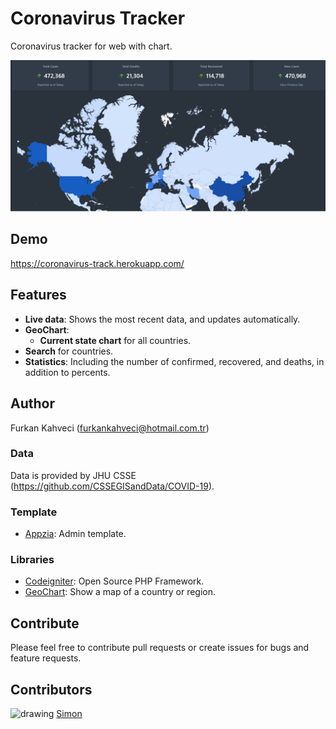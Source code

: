 # Coronavirus Tracker
Coronavirus tracker for web with chart.

![image](corona_image.png)

## Demo
https://coronavirus-track.herokuapp.com/

## Features
* __Live data__: Shows the most recent data, and updates automatically.
* __GeoChart__:
   * __Current state chart__ for all countries.
* __Search__ for countries.
* __Statistics__: Including the number of confirmed, recovered, and deaths, in addition to percents.

## Author
Furkan Kahveci (furkankahveci@hotmail.com.tr)

### Data
Data is provided by JHU CSSE (https://github.com/CSSEGISandData/COVID-19).

### Template
* [Appzia](https://themesdesign.in/appzia/index.html): Admin template.

### Libraries
* [Codeigniter](https://github.com/bcit-ci/CodeIgniter): Open Source PHP Framework.
* [GeoChart](https://developers.google.com/chart/interactive/docs/gallery/geochart): Show a map of a country or region.

## Contribute
Please feel free to contribute pull requests or create issues for bugs and feature requests.

## Contributors
<img src="https://avatars0.githubusercontent.com/u/7875387?s=400&u=2676a160ca106c14d67b1b8c0e83e9c2ba04ea73&v=4" alt="drawing" width="100" height="100"/>
<a href="https://github.com/satrianivzla" target="_blank">Simon</a>
